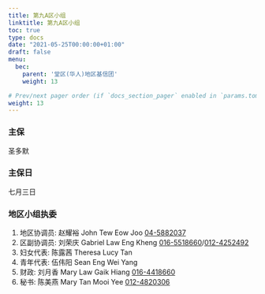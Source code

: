 ```yaml
---
title: 第九A区小组
linktitle: 第九A区小组
toc: true
type: docs
date: "2021-05-25T00:00:00+01:00"
draft: false
menu:
  bec:
    parent: '堂区(华人)地区基信团'
    weight: 13

# Prev/next pager order (if `docs_section_pager` enabled in `params.toml`)
weight: 13
---
```


### 主保
圣多默

### 主保日
七月三日

### 地区小组执委
1. 地区协调员: 赵耀裕 John Tew Eow Joo [04-5882037](tel:045882037)                          
2. 区副协调员: 刘荣庆 Gabriel Law Eng Kheng [016-5518660](tel:0165518660)/[012-4252492](tel:0124252492)
3. 妇女代表: 陈露茜 Theresa Lucy Tan
4. 青年代表: 伍伟阳 Sean Eng Wei Yang  
5. 财政: 刘月香 Mary Law Gaik Hiang [016-4418660](tel:0164418660)
6. 秘书: 陈美燕 Mary Tan Mooi Yee [012-4820306](tel:0124820306)
